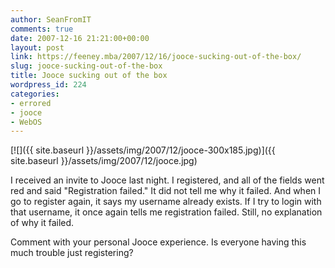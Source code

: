 ```yaml
---
author: SeanFromIT
comments: true
date: 2007-12-16 21:21:00+00:00
layout: post
link: https://feeney.mba/2007/12/16/jooce-sucking-out-of-the-box/
slug: jooce-sucking-out-of-the-box
title: Jooce sucking out of the box
wordpress_id: 224
categories:
- errored
- jooce
- WebOS
---
```


[![]({{ site.baseurl }}/assets/img/2007/12/jooce-300x185.jpg)]({{ site.baseurl }}/assets/img/2007/12/jooce.jpg)  
  
I received an invite to Jooce last night. I registered, and all of the fields went red and said "Registration failed." It did not tell me why it failed. And when I go to register again, it says my username already exists. If I try to login with that username, it once again tells me registration failed. Still, no explanation of why it failed.  
  
Comment with your personal Jooce experience. Is everyone having this much trouble just registering?
